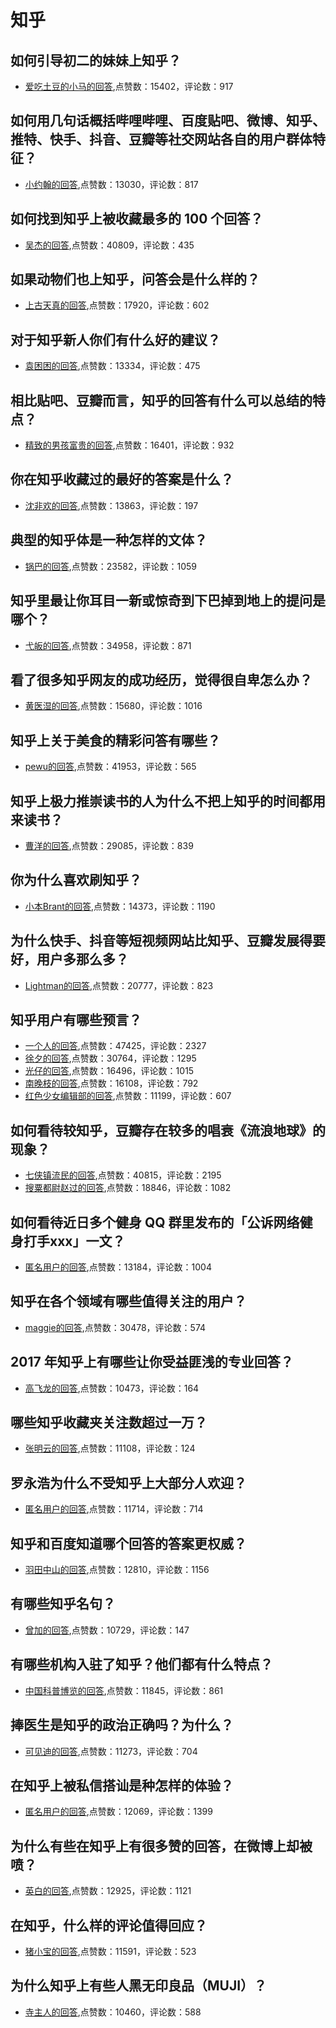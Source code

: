 #  知乎 
## 如何引导初二的妹妹上知乎？
- [爱吃土豆的小马的回答](https://www.zhihu.com/question/33593248/answer/59384962),点赞数：15402，评论数：917
## 如何用几句话概括哔哩哔哩、百度贴吧、微博、知乎、推特、快手、抖音、豆瓣等社交网站各自的用户群体特征？
- [小约翰的回答](https://www.zhihu.com/question/47360784/answer/223586573),点赞数：13030，评论数：817
## 如何找到知乎上被收藏最多的 100 个回答？
- [吴杰的回答](https://www.zhihu.com/question/25541287/answer/31902012),点赞数：40809，评论数：435
## 如果动物们也上知乎，问答会是什么样的？
- [上古天真的回答](https://www.zhihu.com/question/39239539/answer/80768386),点赞数：17920，评论数：602
## 对于知乎新人你们有什么好的建议？
- [袁困困的回答](https://www.zhihu.com/question/30294504/answer/53792101),点赞数：13334，评论数：475
## 相比贴吧、豆瓣而言，知乎的回答有什么可以总结的特点？
- [精致的男孩富贵的回答](https://www.zhihu.com/question/35623704/answer/63725292),点赞数：16401，评论数：932
## 你在知乎收藏过的最好的答案是什么？
- [沈非欢的回答](https://www.zhihu.com/question/31377684/answer/52254456),点赞数：13863，评论数：197
## 典型的知乎体是一种怎样的文体？
- [锅巴的回答](https://www.zhihu.com/question/30681215/answer/49803264),点赞数：23582，评论数：1059
## 知乎里最让你耳目一新或惊奇到下巴掉到地上的提问是哪个？
- [弋皈的回答](https://www.zhihu.com/question/37453271/answer/72075439),点赞数：34958，评论数：871
## 看了很多知乎网友的成功经历，觉得很自卑怎么办？
- [黄医湿的回答](https://www.zhihu.com/question/59844035/answer/247085545),点赞数：15680，评论数：1016
## 知乎上关于美食的精彩问答有哪些？
- [pewu的回答](https://www.zhihu.com/question/22744751/answer/22473212),点赞数：41953，评论数：565
## 知乎上极力推崇读书的人为什么不把上知乎的时间都用来读书？
- [曹洋的回答](https://www.zhihu.com/question/20982901/answer/21761628),点赞数：29085，评论数：839
## 你为什么喜欢刷知乎？
- [小本Brant的回答](https://www.zhihu.com/question/41380992/answer/194315948),点赞数：14373，评论数：1190
## 为什么快手、抖音等短视频网站比知乎、豆瓣发展得要好，用户多那么多？
- [Lightman的回答](https://www.zhihu.com/question/269807491/answer/354987354),点赞数：20777，评论数：823
## 知乎用户有哪些预言？
- [一个人的回答](https://www.zhihu.com/question/265334984/answer/1094421766),点赞数：47425，评论数：2327
- [徐夕的回答](https://www.zhihu.com/question/265334984/answer/1094092959),点赞数：30764，评论数：1295
- [光仔的回答](https://www.zhihu.com/question/265334984/answer/1096003913),点赞数：16496，评论数：1015
- [南晚枝的回答](https://www.zhihu.com/question/265334984/answer/1100541660),点赞数：16108，评论数：792
- [红色少女编辑部的回答](https://www.zhihu.com/question/265334984/answer/1083783882),点赞数：11199，评论数：607
## 如何看待较知乎，豆瓣存在较多的唱衰《流浪地球》的现象？
- [七侠镇流民的回答](https://www.zhihu.com/question/311318103/answer/601705860),点赞数：40815，评论数：2195
- [搜粟都尉赵过的回答](https://www.zhihu.com/question/311318103/answer/607238973),点赞数：18846，评论数：1082
## 如何看待近日多个健身 QQ 群里发布的「公诉网络健身打手xxx」一文？
- [匿名用户的回答](https://www.zhihu.com/question/35957758/answer/65307559),点赞数：13184，评论数：1004
## 知乎在各个领域有哪些值得关注的用户？
- [maggie的回答](https://www.zhihu.com/question/20237807/answer/14514109),点赞数：30478，评论数：574
## 2017 年知乎上有哪些让你受益匪浅的专业回答？
- [高飞龙的回答](https://www.zhihu.com/question/264860584/answer/286646837),点赞数：10473，评论数：164
## 哪些知乎收藏夹关注数超过一万？
- [张明云的回答](https://www.zhihu.com/question/22523363/answer/21652701),点赞数：11108，评论数：124
## 罗永浩为什么不受知乎上大部分人欢迎？
- [匿名用户的回答](https://www.zhihu.com/question/24662524/answer/28563605),点赞数：11714，评论数：714
## 知乎和百度知道哪个回答的答案更权威？
- [羽田中山的回答](https://www.zhihu.com/question/22310673/answer/83300831),点赞数：12810，评论数：1156
## 有哪些知乎名句？
- [曾加的回答](https://www.zhihu.com/question/30709090/answer/64433140),点赞数：10729，评论数：147
## 有哪些机构入驻了知乎？他们都有什么特点？
- [中国科普博览的回答](https://www.zhihu.com/question/48487733/answer/112156375),点赞数：11845，评论数：861
## 捧医生是知乎的政治正确吗？为什么？
- [可见迪的回答](https://www.zhihu.com/question/43835035/answer/228345391),点赞数：11273，评论数：704
## 在知乎上被私信搭讪是种怎样的体验？
- [匿名用户的回答](https://www.zhihu.com/question/31115890/answer/154107816),点赞数：12069，评论数：1399
## 为什么有些在知乎上有很多赞的回答，在微博上却被喷？
- [英白的回答](https://www.zhihu.com/question/37029065/answer/86952389),点赞数：12925，评论数：1121
## 在知乎，什么样的评论值得回应？
- [猪小宝的回答](https://www.zhihu.com/question/25653002/answer/48823039),点赞数：11591，评论数：523
## 为什么知乎上有些人黑无印良品（MUJI）？
- [寺主人的回答](https://www.zhihu.com/question/23932178/answer/55631591),点赞数：10460，评论数：588
